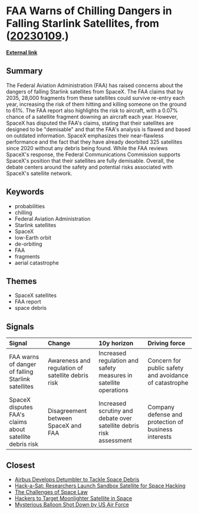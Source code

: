 # __FAA Warns of Chilling Dangers in Falling Starlink Satellites__, from ([20230109](https://kghosh.substack.com/p/20230109).)

__[External link](https://futurism.com/the-byte/faa-warns-falling-satellites)__



## Summary

The Federal Aviation Administration (FAA) has raised concerns about the dangers of falling Starlink satellites from SpaceX. The FAA claims that by 2035, 28,000 fragments from these satellites could survive re-entry each year, increasing the risk of them hitting and killing someone on the ground to 61%. The FAA report also highlights the risk to aircraft, with a 0.07% chance of a satellite fragment downing an aircraft each year. However, SpaceX has disputed the FAA's claims, stating that their satellites are designed to be "demisable" and that the FAA's analysis is flawed and based on outdated information. SpaceX emphasizes their near-flawless performance and the fact that they have already deorbited 325 satellites since 2020 without any debris being found. While the FAA reviews SpaceX's response, the Federal Communications Commission supports SpaceX's position that their satellites are fully demisable. Overall, the debate centers around the safety and potential risks associated with SpaceX's satellite network.

## Keywords

* probabilities
* chilling
* Federal Aviation Administration
* Starlink satellites
* SpaceX
* low-Earth orbit
* de-orbiting
* FAA
* fragments
* aerial catastrophe

## Themes

* SpaceX satellites
* FAA report
* space debris

## Signals

| Signal                                                   | Change                                            | 10y horizon                                                         | Driving force                                          |
|:---------------------------------------------------------|:--------------------------------------------------|:--------------------------------------------------------------------|:-------------------------------------------------------|
| FAA warns of danger of falling Starlink satellites       | Awareness and regulation of satellite debris risk | Increased regulation and safety measures in satellite operations    | Concern for public safety and avoidance of catastrophe |
| SpaceX disputes FAA's claims about satellite debris risk | Disagreement between SpaceX and FAA               | Increased scrutiny and debate over satellite debris risk assessment | Company defense and protection of business interests   |

## Closest

* [Airbus Develops Detumbler to Tackle Space Debris](2f850bf26b4364d13487e2f1dc70f566)
* [Hack-a-Sat: Researchers Launch Sandbox Satellite for Space Hacking](f6637d1fa0e3fe0e1e94bea8b3338ef9)
* [The Challenges of Space Law](d7322a8c1f0f439ffa3d07c93d4c2651)
* [Hackers to Target Moonlighter Satellite in Space](f21752e61524e179fbdb1ef773666a40)
* [Mysterious Balloon Shot Down by US Air Force](dc5cfeecd36c7e47dd1043c4c9d9be00)